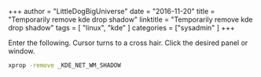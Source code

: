 +++
author = "LittleDogBigUniverse"
date = "2016-11-20"
title = "Temporarily remove kde drop shadow"
linktitle = "Temporarily remove kde drop shadow"
tags = [ "linux", "kde" ]
categories = ["sysadmin" ]
+++

Enter the following. Cursor turns to a 
cross hair. Click the desired panel or window.

```bash
xprop -remove _KDE_NET_WM_SHADOW
```
